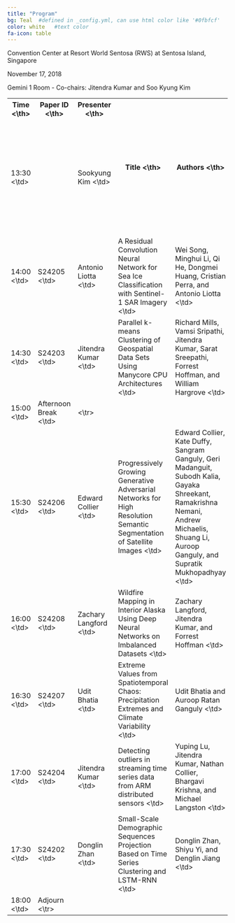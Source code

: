 ```yaml
---
title: "Program"
bg: Teal  #defined in _config.yml, can use html color like '#0fbfcf'
color: white   #text color
fa-icon: table
---
```

Convention Center at Resort World Sentosa (RWS) at Sentosa Island, Singapore

November 17, 2018

Gemini 1 Room - Co-chairs: Jitendra Kumar and Soo Kyung Kim

<table cellspacing="1" cellpadding="2" style="width:100%">
<tr><th> Time <\th><th> Paper ID <\th><th> Presenter <\th> <th rowspan="2"> Title <\th><th rowspan="2"> Authors <\th><th> Contact Email <\th></tr>
<tr><td> 13:30 <\td><td> <td> Sookyung Kim <\td><td> Deep-Hurricane-Tracker: Tracking and Forecasting Extreme Climate Events <\td><td> Sookyung Kim, Hyojin Kim, Joonseok Lee, Sangwoong Yoon, Samira E. Kahou, Mr Prabhat, and Karthik Kashinath <\td><td> kim79@llnl.gov <\tr>
<tr><td> 14:00 <\td><td> S24205 <\td><td> Antonio Liotta <\td><td> A Residual Convolution Neural Network for Sea Ice Classification with Sentinel-1 SAR Imagery <\td><td> Wei Song, Minghui Li, Qi He, Dongmei Huang, Cristian Perra, and Antonio Liotta <\td><td> a.liotta@derby.ac.uk <\tr>
<tr><td> 14:30 <\td><td> S24203 <\td><td> Jitendra Kumar <\td><td> Parallel k-means Clustering of Geospatial Data Sets Using Manycore CPU Architectures <\td><td> Richard Mills, Vamsi Sripathi, Jitendra Kumar, Sarat Sreepathi, Forrest Hoffman, and William Hargrove <\td><td> rtmills@anl.gov <\tr>
<tr><td> 15:00 <\td><td> Afternoon Break <\td><td>  <\tr>
<tr><td> 15:30 <\td><td> S24206 <\td><td> Edward Collier <\td><td> Progressively Growing Generative Adversarial Networks for High Resolution Semantic Segmentation of Satellite Images <\td><td> Edward Collier, Kate Duffy, Sangram Ganguly, Geri Madanguit, Subodh Kalia, Gayaka Shreekant, Ramakrishna Nemani, Andrew Michaelis, Shuang Li, Auroop Ganguly, and Supratik Mukhopadhyay <\td><td> ecoll28@lsu.edu <\tr>
<tr><td> 16:00 <\td><td> S24208 <\td><td> Zachary Langford <\td><td> Wildfire Mapping in Interior Alaska Using Deep Neural Networks on Imbalanced Datasets <\td><td> Zachary Langford, Jitendra Kumar, and Forrest Hoffman <\td><td> zlangfor@vols.utk.edu <\tr>
<tr><td> 16:30 <\td><td> S24207 <\td><td> Udit Bhatia <\td><td> Extreme Values from Spatiotemporal Chaos: Precipitation Extremes and Climate Variability <\td><td> Udit Bhatia and Auroop Ratan Ganguly <\td><td> bhatia.u@husky.neu.edu <\tr>
<tr><td> 17:00 <\td><td> S24204 <\td><td> Jitendra Kumar <\td><td> Detecting outliers in streaming time series data from ARM distributed sensors <\td><td> Yuping Lu, Jitendra Kumar, Nathan Collier, Bhargavi Krishna, and Michael Langston <\td><td> yupinglu89@gmail.com <\tr>
<tr><td> 17:30 <\td><td> S24202 <\td><td> Donglin Zhan <\td><td> Small-Scale Demographic Sequences Projection Based on Time Series Clustering and LSTM-RNN <\td><td> Donglin Zhan, Shiyu Yi, and Denglin Jiang <\td><td> icarusjanestephen@hotmail.com <\tr>
<tr><td> 18:00 <\td><td> Adjourn  <\tr>
</table>


